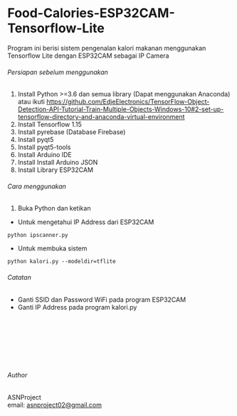 # Food-Calories-ESP32CAM-Tensorflow-Lite

Program ini berisi sistem pengenalan kalori makanan menggunakan Tensorflow Lite dengan ESP32CAM sebagai IP Camera

###### Persiapan sebelum menggunakan <br />
1. Install Python >=3.6 dan semua library (Dapat menggunakan Anaconda) atau ikuti https://github.com/EdjeElectronics/TensorFlow-Object-Detection-API-Tutorial-Train-Multiple-Objects-Windows-10#2-set-up-tensorflow-directory-and-anaconda-virtual-environment <br />
2. Install Tensorflow 1.15 <br />
3. Install pyrebase (Database Firebase) <br />
4. Install pyqt5 <br />
5. Install pyqt5-tools <br />
6. Install Arduino IDE <br />
7. Install Install Arduino JSON <br />
8. Install Library ESP32CAM <br /> 

###### Cara menggunakan <br />

1. Buka Python dan ketikan <br />
- Untuk mengetahui IP Address dari ESP32CAM <br />
```
python ipscanner.py
```

- Untuk membuka sistem <br />
```
python kalori.py --modeldir=tflite
```

###### Catatan<br />
- Ganti SSID dan Password WiFi pada program ESP32CAM <br />
- Ganti IP Address pada program kalori.py<br />
<br />
<br />
<br />
<br />
<br />
<br />

###### Author <br />

ASNProject<br />
email: asnproject02@gmail.com
